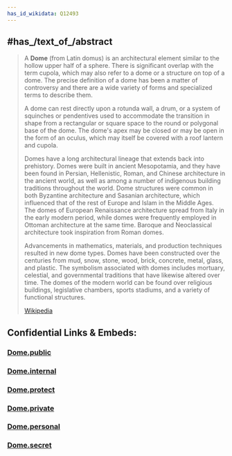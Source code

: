 ```yaml
---
has_id_wikidata: Q12493
---
```



## #has_/text_of_/abstract 

> A **Dome** (from Latin  domus) is an architectural element similar to the hollow upper half of a sphere. There is significant overlap with the term cupola, which may also refer to a dome or a structure on top of a dome. The precise definition of a dome has been a matter of controversy and there are a wide variety of forms and specialized terms to describe them.
>
> A dome can rest directly upon a rotunda wall, a drum, or a system of squinches or pendentives used to accommodate the transition in shape from a rectangular or square space to the round or polygonal base of the dome. The dome's apex may be closed or may be open in the form of an oculus, which may itself be covered with a roof lantern and cupola.
>
> Domes have a long architectural lineage that extends back into prehistory. Domes were built in ancient Mesopotamia, and they have been found in Persian, Hellenistic, Roman, and Chinese architecture in the ancient world, as well as among a number of indigenous building traditions throughout the world. Dome structures were common in both Byzantine architecture and Sasanian architecture, which influenced that of the rest of Europe and Islam in the Middle Ages. The domes of European Renaissance architecture spread from Italy in the early modern period, while domes were frequently employed in Ottoman architecture at the same time. Baroque and Neoclassical architecture took inspiration from Roman domes.
>
> Advancements in mathematics, materials, and production techniques resulted in new dome types. Domes have been constructed over the centuries from mud, snow, stone, wood, brick, concrete, metal, glass, and plastic. The symbolism associated with domes includes mortuary, celestial, and governmental traditions that have likewise altered over time. The domes of the modern world can be found over religious buildings, legislative chambers, sports stadiums, and a variety of functional structures.
>
> [Wikipedia](https://en.wikipedia.org/wiki/Dome) 




## Confidential Links & Embeds: 

### [Dome.public](/_public\Technology\Construction/Dome.public.md) 

### [Dome.internal](/_internal\Technology\Construction/Dome.internal.md) 

### [Dome.protect](/_protect\Technology\Construction/Dome.protect.md) 

### [Dome.private](/_private\Technology\Construction/Dome.private.md) 

### [Dome.personal](/_personal\Technology\Construction/Dome.personal.md) 

### [Dome.secret](/_secret\Technology\Construction/Dome.secret.md)


